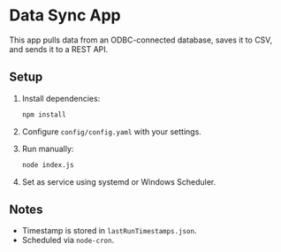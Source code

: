 
# Data Sync App

This app pulls data from an ODBC-connected database, saves it to CSV, and sends it to a REST API.

## Setup

1. Install dependencies:
    ```bash
    npm install
    ```

2. Configure `config/config.yaml` with your settings.

3. Run manually:
    ```bash
    node index.js
    ```

4. Set as service using systemd or Windows Scheduler.

## Notes

- Timestamp is stored in `lastRunTimestamps.json`.
- Scheduled via `node-cron`.
